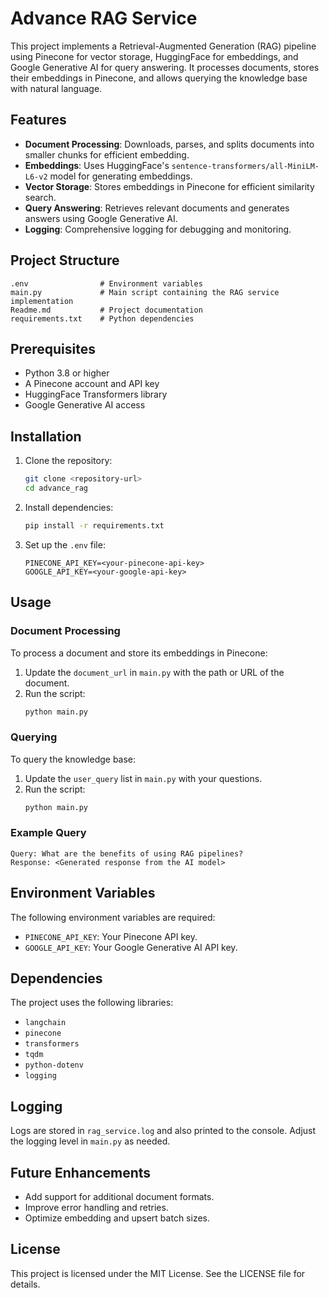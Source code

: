 # Advance RAG Service

This project implements a Retrieval-Augmented Generation (RAG) pipeline using Pinecone for vector storage, HuggingFace for embeddings, and Google Generative AI for query answering. It processes documents, stores their embeddings in Pinecone, and allows querying the knowledge base with natural language.

## Features

- **Document Processing**: Downloads, parses, and splits documents into smaller chunks for efficient embedding.
- **Embeddings**: Uses HuggingFace's `sentence-transformers/all-MiniLM-L6-v2` model for generating embeddings.
- **Vector Storage**: Stores embeddings in Pinecone for efficient similarity search.
- **Query Answering**: Retrieves relevant documents and generates answers using Google Generative AI.
- **Logging**: Comprehensive logging for debugging and monitoring.

## Project Structure

```
.env                # Environment variables
main.py             # Main script containing the RAG service implementation
Readme.md           # Project documentation
requirements.txt    # Python dependencies
```

## Prerequisites

- Python 3.8 or higher
- A Pinecone account and API key
- HuggingFace Transformers library
- Google Generative AI access

## Installation

1. Clone the repository:
   ```bash
   git clone <repository-url>
   cd advance_rag
   ```

2. Install dependencies:
   ```bash
   pip install -r requirements.txt
   ```

3. Set up the `.env` file:
   ```plaintext
   PINECONE_API_KEY=<your-pinecone-api-key>
   GOOGLE_API_KEY=<your-google-api-key>
   ```

## Usage

### Document Processing

To process a document and store its embeddings in Pinecone:
1. Update the `document_url` in `main.py` with the path or URL of the document.
2. Run the script:
   ```bash
   python main.py
   ```

### Querying

To query the knowledge base:
1. Update the `user_query` list in `main.py` with your questions.
2. Run the script:
   ```bash
   python main.py
   ```

### Example Query

```plaintext
Query: What are the benefits of using RAG pipelines?
Response: <Generated response from the AI model>
```

## Environment Variables

The following environment variables are required:

- `PINECONE_API_KEY`: Your Pinecone API key.
- `GOOGLE_API_KEY`: Your Google Generative AI API key.

## Dependencies

The project uses the following libraries:

- `langchain`
- `pinecone`
- `transformers`
- `tqdm`
- `python-dotenv`
- `logging`

## Logging

Logs are stored in `rag_service.log` and also printed to the console. Adjust the logging level in `main.py` as needed.

## Future Enhancements

- Add support for additional document formats.
- Improve error handling and retries.
- Optimize embedding and upsert batch sizes.

## License

This project is licensed under the MIT License. See the LICENSE file for details.